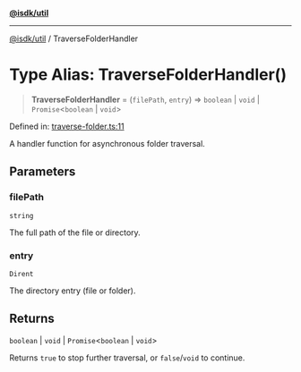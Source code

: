 [**@isdk/util**](../README.md)

***

[@isdk/util](../globals.md) / TraverseFolderHandler

# Type Alias: TraverseFolderHandler()

> **TraverseFolderHandler** = (`filePath`, `entry`) => `boolean` \| `void` \| `Promise`\<`boolean` \| `void`\>

Defined in: [traverse-folder.ts:11](https://github.com/isdk/util.js/blob/6db2d9183a0020b4684dd604078788d3db3480e8/src/traverse-folder.ts#L11)

A handler function for asynchronous folder traversal.

## Parameters

### filePath

`string`

The full path of the file or directory.

### entry

`Dirent`

The directory entry (file or folder).

## Returns

`boolean` \| `void` \| `Promise`\<`boolean` \| `void`\>

Returns `true` to stop further traversal, or `false`/`void` to continue.
